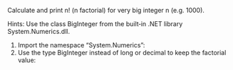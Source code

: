 Calculate and print n! (n factorial) for very big integer n (e.g. 1000).

Hints:
Use the class BigInteger from the built‐in .NET library System.Numerics.dll.
1. Import the namespace “System.Numerics”:
2. Use the type BigInteger instead of long or decimal to keep the factorial value:
